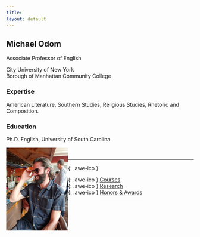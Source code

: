 ```yaml
---
title:
layout: default
---
```

 
## Michael Odom
Associate Professor of English   

City University of New York    
Borough of Manhattan Community College    

### Expertise

American Literature, Southern Studies, Religious Studies, Rhetoric and Composition.

### Education

Ph.D. English, University of South Carolina

<div>
<img src ="/icons/IMG_0173.JPG" width = "33%" align="left" />
<br>
</div>    

-----

[<i class="fa fa-envelope-o"></i>](mailto:odomenglish@gmail.com){: .awe-ico }

[<i class="fa fa-info"></i>](/courses/){: .awe-ico } [Courses](/courses/)   
[<i class="fa fa-info"></i>](/research/){: .awe-ico } [Research](/research/)    
[<i class="fa fa-info"></i>](/awards/){: .awe-ico } [Honors & Awards](/awards/)    

